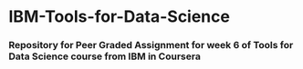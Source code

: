 # IBM-Tools-for-Data-Science
### Repository for Peer Graded Assignment for week 6 of Tools for Data Science course from IBM in Coursera
